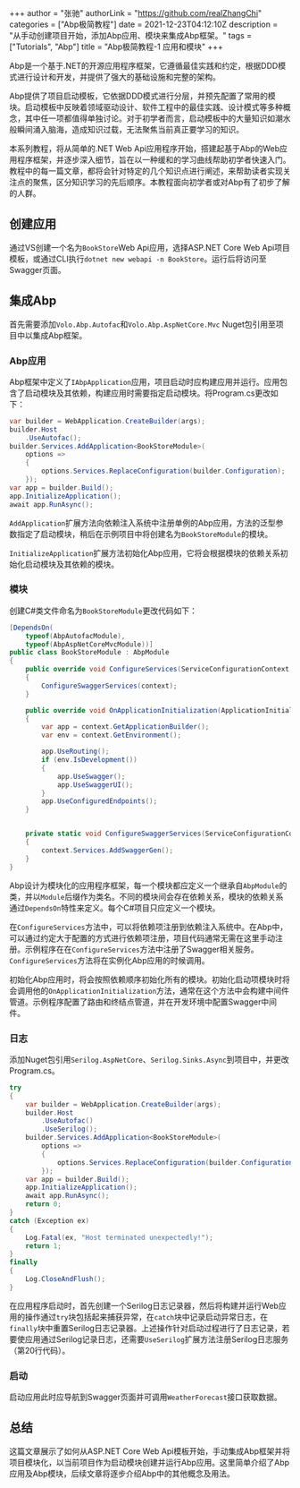 +++
author = "张驰"
authorLink = "https://github.com/realZhangChi"
categories = ["Abp极简教程"]
date = 2021-12-23T04:12:10Z
description = "从手动创建项目开始，添加Abp应用、模块来集成Abp框架。"
tags = ["Tutorials", "Abp"]
title = "Abp极简教程-1 应用和模块"
+++

Abp是一个基于.NET的开源应用程序框架，它遵循最佳实践和约定，根据DDD模式进行设计和开发，并提供了强大的基础设施和完整的架构。

Abp提供了项目启动模板，它依据DDD模式进行分层，并预先配置了常用的模块。启动模板中反映着领域驱动设计、软件工程中的最佳实践、设计模式等多种概念，其中任一项都值得单独讨论。对于初学者而言，启动模板中的大量知识如潮水般瞬间涌入脑海，造成知识过载，无法聚焦当前真正要学习的知识。

本系列教程，将从简单的.NET Web Api应用程序开始，搭建起基于Abp的Web应用程序框架，并逐步深入细节，旨在以一种缓和的学习曲线帮助初学者快速入门。教程中的每一篇文章，都将会针对特定的几个知识点进行阐述，来帮助读者实现关注点的聚焦，区分知识学习的先后顺序。本教程面向初学者或对Abp有了初步了解的人群。

## 创建应用

通过VS创建一个名为`BookStore`Web Api应用，选择ASP.NET Core Web Api项目模板，或通过CLI执行`dotnet new webapi -n BookStore`。运行后将访问至Swagger页面。

## 集成Abp

首先需要添加`Volo.Abp.Autofac`和`Volo.Abp.AspNetCore.Mvc` Nuget包引用至项目中以集成Abp框架。

### Abp应用

Abp框架中定义了`IAbpApplication`应用，项目启动时应构建应用并运行。应用包含了启动模块及其依赖，构建应用时需要指定启动模块。将Program.cs更改如下：

```C#
var builder = WebApplication.CreateBuilder(args);
builder.Host
    .UseAutofac();
builder.Services.AddApplication<BookStoreModule>(
    options =>
    {
        options.Services.ReplaceConfiguration(builder.Configuration);
    });
var app = builder.Build();
app.InitializeApplication();
await app.RunAsync();
```

`AddApplication`扩展方法向依赖注入系统中注册单例的Abp应用，方法的泛型参数指定了启动模块，稍后在示例项目中将创建名为`BookStoreModule`的模块。

`InitializeApplication`扩展方法初始化Abp应用，它将会根据模块的依赖关系初始化启动模块及其依赖的模块。

### 模块

创建C#类文件命名为`BookStoreModule`更改代码如下：

```C#
[DependsOn(
    typeof(AbpAutofacModule),
    typeof(AbpAspNetCoreMvcModule))]
public class BookStoreModule : AbpModule
{
    public override void ConfigureServices(ServiceConfigurationContext context)
    {
        ConfigureSwaggerServices(context);
    }

    public override void OnApplicationInitialization(ApplicationInitializationContext context)
    {
        var app = context.GetApplicationBuilder();
        var env = context.GetEnvironment();

        app.UseRouting();
        if (env.IsDevelopment())
        {
            app.UseSwagger();
            app.UseSwaggerUI();
        }
        app.UseConfiguredEndpoints();
    }


    private static void ConfigureSwaggerServices(ServiceConfigurationContext context)
    {
        context.Services.AddSwaggerGen();
    }
}
```

Abp设计为模块化的应用程序框架，每一个模块都应定义一个继承自`AbpModule`的类，并以`Module`后缀作为类名。不同的模块间会存在依赖关系，模块的依赖关系通过`DependsOn`特性来定义。每个C#项目只应定义一个模块。

在`ConfigureServices`方法中，可以将依赖项注册到依赖注入系统中。在Abp中，可以通过约定大于配置的方式进行依赖项注册，项目代码通常无需在这里手动注册。示例程序在在`ConfigureServices`方法中注册了Swagger相关服务。`ConfigureServices`方法将在实例化Abp应用的时候调用。

初始化Abp应用时，将会按照依赖顺序初始化所有的模块。初始化启动项模块时将会调用他的`OnApplicationInitialization`方法，通常在这个方法中会构建中间件管道。示例程序配置了路由和终结点管道，并在开发环境中配置Swagger中间件。

### 日志

添加Nuget包引用`Serilog.AspNetCore`、`Serilog.Sinks.Async`到项目中，并更改Program.cs。

```C#
try
{
    var builder = WebApplication.CreateBuilder(args);
    builder.Host
        .UseAutofac()
        .UseSerilog();
    builder.Services.AddApplication<BookStoreModule>(
        options =>
        {
            options.Services.ReplaceConfiguration(builder.Configuration);
        });
    var app = builder.Build();
    app.InitializeApplication();
    await app.RunAsync();
    return 0;
}
catch (Exception ex)
{
    Log.Fatal(ex, "Host terminated unexpectedly!");
    return 1;
}
finally
{
    Log.CloseAndFlush();
}
```

在应用程序启动时，首先创建一个Serilog日志记录器，然后将构建并运行Web应用的操作通过`try`块包括起来捕获异常，在`catch`块中记录启动异常日志，在`finally`块中重置Serilog日志记录器。上述操作针对启动过程进行了日志记录，若要使应用通过Serilog记录日志，还需要`UseSerilog`扩展方法注册Serilog日志服务（第20行代码）。

### 启动

启动应用此时应导航到Swagger页面并可调用`WeatherForecast`接口获取数据。

## 总结

这篇文章展示了如何从ASP.NET Core Web Api模板开始，手动集成Abp框架并将项目模块化，以当前项目作为启动模块创建并运行Abp应用。这里简单介绍了Abp应用及Abp模块，后续文章将逐步介绍Abp中的其他概念及用法。